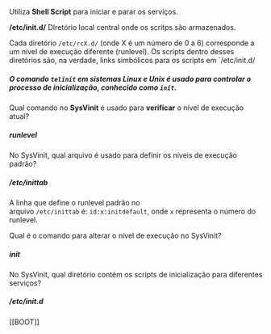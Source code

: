 
Utiliza **Shell Script** para iniciar e parar os serviços. 

**/etc/init.d/** DIretório local central onde os scritps são armazenados.

Cada diretório `/etc/rcX.d/` (onde X é um número de 0 a 6) corresponde a um nível de execução diferente (runlevel). Os scripts dentro desses diretórios são, na verdade, links simbólicos para os scripts em `/etc/init.d/

##### O comando `telinit` em sistemas Linux e Unix é usado para controlar o processo de inicialização, conhecido como `init`.



Qual comando no **SysVinit** é usado para **verificar** o nível de execução atual?
##### **runlevel**

No SysVinit, qual arquivo é usado para definir os níveis de execução padrão?
##### **/etc/inittab**
A linha que define o runlevel padrão no arquivo `/etc/inittab` é: `id:x:initdefault`, onde `x` representa o número do runlevel.


Qual é o comando para alterar o nível de execução no SysVinit?
##### **init**

No SysVinit, qual diretório contém os scripts de inicialização para diferentes serviços?
##### **/etc/init.d**

[[BOOT]]